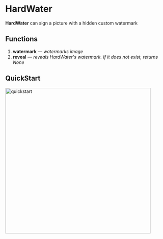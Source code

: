 # HardWater
**HardWater** can sign a picture with a hidden  custom watermark

## Functions
1. **watermark** *— watermarks image*
2. **reveal** *— reveals HardWater's watermark. If it does not exist, returns None*

## QuickStart
<img width="456" alt="quickstart" src="https://user-images.githubusercontent.com/65075625/225715642-e32a4aee-af22-4d76-8528-4602df95999c.png">
